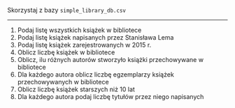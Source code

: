 Skorzystaj z bazy `simple_library_db.csv`

---

1. Podaj listę wszystkich książek w bibliotece
2. Podaj listę książek napisanych przez Stanisława Lema
3. Podaj listę książek zarejestrowanych w 2015 r.
4. Oblicz liczbę książek w bibliotece
5. Oblicz, ilu różnych autorów stworzyło książki przechowywane w bibliotece
6. Dla każdego autora oblicz liczbę egzemplarzy książek przechowywanych w bibliotece
7. Oblicz liczbę książek starszych niż 10 lat
8. Dla każdego autora podaj liczbę tytułów przez niego napisanych